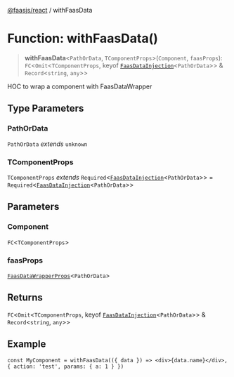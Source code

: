 [@faasjs/react](../README.md) / withFaasData

# Function: withFaasData()

> **withFaasData**\<`PathOrData`, `TComponentProps`\>(`Component`, `faasProps`): `FC`\<`Omit`\<`TComponentProps`, keyof [`FaasDataInjection`](../type-aliases/FaasDataInjection.md)\<`PathOrData`\>\> & `Record`\<`string`, `any`\>\>

HOC to wrap a component with FaasDataWrapper

## Type Parameters

### PathOrData

`PathOrData` *extends* `unknown`

### TComponentProps

`TComponentProps` *extends* `Required`\<[`FaasDataInjection`](../type-aliases/FaasDataInjection.md)\<`PathOrData`\>\> = `Required`\<[`FaasDataInjection`](../type-aliases/FaasDataInjection.md)\<`PathOrData`\>\>

## Parameters

### Component

`FC`\<`TComponentProps`\>

### faasProps

[`FaasDataWrapperProps`](../type-aliases/FaasDataWrapperProps.md)\<`PathOrData`\>

## Returns

`FC`\<`Omit`\<`TComponentProps`, keyof [`FaasDataInjection`](../type-aliases/FaasDataInjection.md)\<`PathOrData`\>\> & `Record`\<`string`, `any`\>\>

## Example

```tsx
const MyComponent = withFaasData(({ data }) => <div>{data.name}</div>, { action: 'test', params: { a: 1 } })
```
